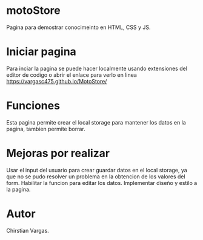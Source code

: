 # motoStore
Pagina para demostrar conocimeinto en HTML, CSS y JS.

# Iniciar pagina
Para inciar la pagina se puede hacer localmente usando extensiones del editor de codigo o abrir el enlace para verlo en linea https://vargasc475.github.io/MotoStore/

# Funciones
Esta pagina permite crear el local storage para mantener los datos en la pagina, tambien permite borrar.

# Mejoras por realizar
Usar el input del usuario para crear guardar datos en el local storage, ya que no se pudo resolver un problema en la obtencion de los valores del form.
Habilitar la funcion para editar los datos.
Implementar diseño y estilo a la pagina.

# Autor
Chirstian Vargas.
